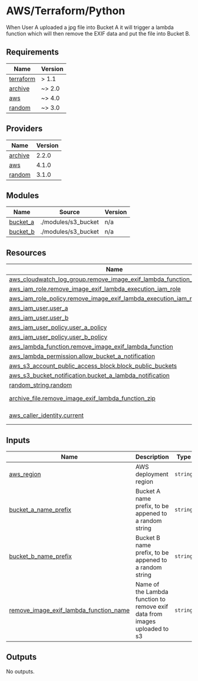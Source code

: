 # AWS/Terraform/Python

When User A uploaded a jpg file into Bucket A it will trigger a lambda function which will then remove the EXIF data and put the file into Bucket B. 

<!-- BEGIN_TF_DOCS -->
## Requirements

| Name | Version |
|------|---------|
| <a name="requirement_terraform"></a> [terraform](#requirement\_terraform) | > 1.1 |
| <a name="requirement_archive"></a> [archive](#requirement\_archive) | ~> 2.0 |
| <a name="requirement_aws"></a> [aws](#requirement\_aws) | ~> 4.0 |
| <a name="requirement_random"></a> [random](#requirement\_random) | ~> 3.0 |

## Providers

| Name | Version |
|------|---------|
| <a name="provider_archive"></a> [archive](#provider\_archive) | 2.2.0 |
| <a name="provider_aws"></a> [aws](#provider\_aws) | 4.1.0 |
| <a name="provider_random"></a> [random](#provider\_random) | 3.1.0 |

## Modules

| Name | Source | Version |
|------|--------|---------|
| <a name="module_bucket_a"></a> [bucket\_a](#module\_bucket\_a) | ./modules/s3_bucket | n/a |
| <a name="module_bucket_b"></a> [bucket\_b](#module\_bucket\_b) | ./modules/s3_bucket | n/a |

## Resources

| Name | Type |
|------|------|
| [aws_cloudwatch_log_group.remove_image_exif_lambda_function_logs](https://registry.terraform.io/providers/hashicorp/aws/latest/docs/resources/cloudwatch_log_group) | resource |
| [aws_iam_role.remove_image_exif_lambda_execution_iam_role](https://registry.terraform.io/providers/hashicorp/aws/latest/docs/resources/iam_role) | resource |
| [aws_iam_role_policy.remove_image_exif_lambda_execution_iam_role_policy](https://registry.terraform.io/providers/hashicorp/aws/latest/docs/resources/iam_role_policy) | resource |
| [aws_iam_user.user_a](https://registry.terraform.io/providers/hashicorp/aws/latest/docs/resources/iam_user) | resource |
| [aws_iam_user.user_b](https://registry.terraform.io/providers/hashicorp/aws/latest/docs/resources/iam_user) | resource |
| [aws_iam_user_policy.user_a_policy](https://registry.terraform.io/providers/hashicorp/aws/latest/docs/resources/iam_user_policy) | resource |
| [aws_iam_user_policy.user_b_policy](https://registry.terraform.io/providers/hashicorp/aws/latest/docs/resources/iam_user_policy) | resource |
| [aws_lambda_function.remove_image_exif_lambda_function](https://registry.terraform.io/providers/hashicorp/aws/latest/docs/resources/lambda_function) | resource |
| [aws_lambda_permission.allow_bucket_a_notification](https://registry.terraform.io/providers/hashicorp/aws/latest/docs/resources/lambda_permission) | resource |
| [aws_s3_account_public_access_block.block_public_buckets](https://registry.terraform.io/providers/hashicorp/aws/latest/docs/resources/s3_account_public_access_block) | resource |
| [aws_s3_bucket_notification.bucket_a_lambda_notification](https://registry.terraform.io/providers/hashicorp/aws/latest/docs/resources/s3_bucket_notification) | resource |
| [random_string.random](https://registry.terraform.io/providers/hashicorp/random/latest/docs/resources/string) | resource |
| [archive_file.remove_image_exif_lambda_function_zip](https://registry.terraform.io/providers/hashicorp/archive/latest/docs/data-sources/file) | data source |
| [aws_caller_identity.current](https://registry.terraform.io/providers/hashicorp/aws/latest/docs/data-sources/caller_identity) | data source |

## Inputs

| Name | Description | Type | Default | Required |
|------|-------------|------|---------|:--------:|
| <a name="input_aws_region"></a> [aws\_region](#input\_aws\_region) | AWS deployment region | `string` | `"eu-west-2"` | no |
| <a name="input_bucket_a_name_prefix"></a> [bucket\_a\_name\_prefix](#input\_bucket\_a\_name\_prefix) | Bucket A name prefix, to be appened to a random string | `string` | `"bucket-a-"` | no |
| <a name="input_bucket_b_name_prefix"></a> [bucket\_b\_name\_prefix](#input\_bucket\_b\_name\_prefix) | Bucket B name prefix, to be appened to a random string | `string` | `"bucket-b-"` | no |
| <a name="input_remove_image_exif_lambda_function_name"></a> [remove\_image\_exif\_lambda\_function\_name](#input\_remove\_image\_exif\_lambda\_function\_name) | Name of the Lambda function to remove exif data from images uploaded to s3 | `string` | `"RemoveImageExifData"` | no |

## Outputs

No outputs.
<!-- END_TF_DOCS -->